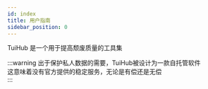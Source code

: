 ```yaml
---
id: index
title: 用户指南
sidebar_position: 0
---
```


TuiHub 是一个用于提高颓废质量的工具集

:::warning
出于保护私人数据的需要，TuiHub被设计为一款自托管软件  
这意味着没有官方提供的稳定服务，无论是有偿还是无偿  
:::

